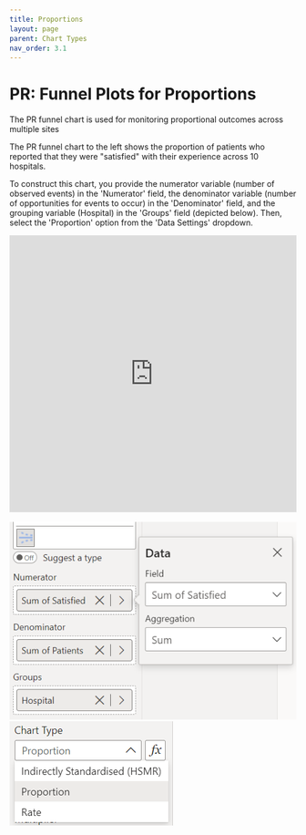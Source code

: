 ```yaml
---
title: Proportions
layout: page
parent: Chart Types
nav_order: 3.1
---
```


# PR: Funnel Plots for Proportions

The PR funnel chart is used for monitoring proportional outcomes across multiple sites

The PR funnel chart to the left shows the proportion of patients who reported that they were "satisfied" with their experience across 10 hospitals.

To construct this chart, you provide the numerator variable (number of observed events) in the 'Numerator' field, the denominator variable (number of opportunities for events to occur) in the 'Denominator' field, and the grouping variable (Hospital) in the 'Groups' field (depicted below). Then, select the 'Proportion' option from the 'Data Settings' dropdown.

<iframe title="FunnelVisualExamples" width="100%" height="486" src="https://app.powerbi.com/view?r=eyJrIjoiZjQxNmQ5YmMtZmE1Mi00MzRkLWFmNzQtOGI5MThlMjQ4ZjdiIiwidCI6IjIzMjA0YzgxLTVlNzYtNDE0ZS04Y2M1LTYzMWI0ODc0ZTIwOCJ9&pageName=ReportSection3d261ae1fd2ef247e37c" frameborder="0" allowFullScreen="true"></iframe>

![pr Chart Fields](images\prChartFields.png) ![pr Chart Type](images\prChartType.png)